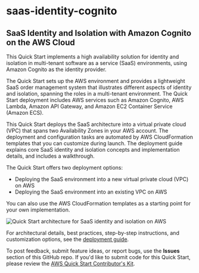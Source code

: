 # saas-identity-cognito
## SaaS Identity and Isolation with Amazon Cognito on the AWS Cloud


This Quick Start implements a high availability solution for identity and isolation in multi-tenant software as a service (SaaS) environments, using Amazon Cognito as the identity provider.

The Quick Start sets up the AWS environment and provides a lightweight SaaS order management system that illustrates different aspects of identity and isolation, spanning the roles in a multi-tenant environment. The Quick Start deployment includes AWS services such as Amazon Cognito, AWS Lambda, Amazon API Gateway, and Amazon EC2 Container Service (Amazon ECS).

This Quick Start deploys the SaaS architecture into a virtual private cloud (VPC) that spans two Availability Zones in your AWS account. The deployment and configuration tasks are automated by AWS CloudFormation templates that you can customize during launch. The deployment guide explains core SaaS identity and isolation concepts and implementation details, and includes a walkthrough.

The Quick Start offers two deployment options:

- Deploying the SaaS environment into a new virtual private cloud (VPC) on AWS
- Deploying the SaaS environment into an existing VPC on AWS

You can also use the AWS CloudFormation templates as a starting point for your own implementation.

![Quick Start architecture for SaaS identity and isolation on AWS](https://d0.awsstatic.com/partner-network/QuickStart/saas/saas-identity-with-cognito-architecture-on-aws.png)

For architectural details, best practices, step-by-step instructions, and customization options, see the [deployment guide](https://s3.amazonaws.com/quickstart-reference/saas/identity/cognito/latest/doc/saas-identity-and-isolation-with-cognito-on-the-aws-cloud.pdf).

To post feedback, submit feature ideas, or report bugs, use the **Issues** section of this GitHub repo.
If you'd like to submit code for this Quick Start, please review the [AWS Quick Start Contributor's Kit](https://aws-quickstart.github.io/). 
